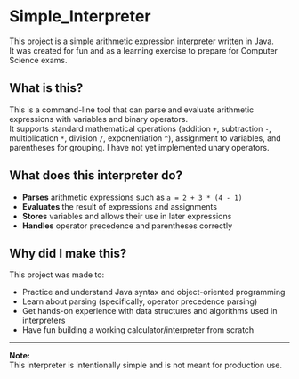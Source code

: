 # Simple_Interpreter

This project is a simple arithmetic expression interpreter written in Java.  
It was created for fun and as a learning exercise to prepare for Computer Science exams.

## What is this?

This is a command-line tool that can parse and evaluate arithmetic expressions with variables and binary operators.  
It supports standard mathematical operations (addition `+`, subtraction `-`, multiplication `*`, division `/`, exponentiation `^`), assignment to variables, and parentheses for grouping.
I have not yet implemented unary operators.

## What does this interpreter do?

- **Parses** arithmetic expressions such as `a = 2 + 3 * (4 - 1)`  
- **Evaluates** the result of expressions and assignments  
- **Stores** variables and allows their use in later expressions  
- **Handles** operator precedence and parentheses correctly

## Why did I make this?

This project was made to:
- Practice and understand Java syntax and object-oriented programming
- Learn about parsing (specifically, operator precedence parsing)
- Get hands-on experience with data structures and algorithms used in interpreters
- Have fun building a working calculator/interpreter from scratch

---

**Note:**  
This interpreter is intentionally simple and is not meant for production use.  
